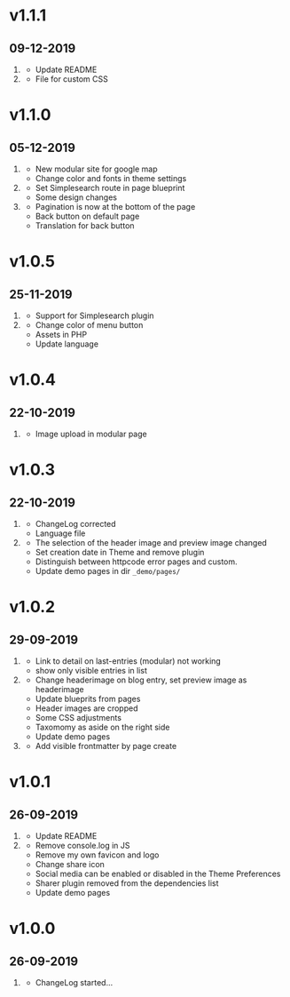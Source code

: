 # v1.1.1
## 09-12-2019

1. [](#improved)
    * Update README
1. [](#new)
    * File for custom CSS
    
# v1.1.0
## 05-12-2019

1. [](#new)
    * New modular site for google map
    * Change color and fonts in theme settings
1. [](#improved)
    * Set Simplesearch route in page blueprint
    * Some design changes
1. [](#bugfix)
    * Pagination is now at the bottom of the page
    * Back button on default page
    * Translation for back button

# v1.0.5
## 25-11-2019

1. [](#new)
    * Support for Simplesearch plugin
1. [](#improved)
    * Change color of menu button
    * Assets in PHP
    * Update language 

# v1.0.4
## 22-10-2019

1. [](#bugfix)
    * Image upload in modular page
    
# v1.0.3
## 22-10-2019

1. [](#bugfix)
    * ChangeLog corrected
    * Language file
1. [](#improved)
    * The selection of the header image and preview image changed
    * Set creation date in Theme and remove plugin
    * Distinguish between httpcode error pages and custom.
    * Update demo pages in dir `_demo/pages/`

# v1.0.2
## 29-09-2019

1. [](#bugfix)
    * Link to detail on last-entries (modular) not working
    * show only visible entries in list
1. [](#improved)
    * Change headerimage on blog entry, set preview image as headerimage
    * Update blueprits from pages
    * Header images are cropped
    * Some CSS adjustments
    * Taxomomy as aside on the right side
    * Update demo pages
1. [](#new)
    * Add visible frontmatter by page create

# v1.0.1
## 26-09-2019

1. [](#bugfix)
    * Update README
1. [](#improved)
    * Remove console.log in JS
    * Remove my own favicon and logo
    * Change share icon
    * Social media can be enabled or disabled in the Theme Preferences
    * Sharer plugin removed from the dependencies list
    * Update demo pages
# v1.0.0
## 26-09-2019

1. [](#new)
    * ChangeLog started...

